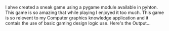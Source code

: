 I ahve created a sneak game using a pygame module available in pyhton.
This game is so amazing that while playing I enjoyed it too much.
This game is so relevent to my Computer graphics knowledge application and it contais the use of basic gaming design logic use.
Here's the Output...
